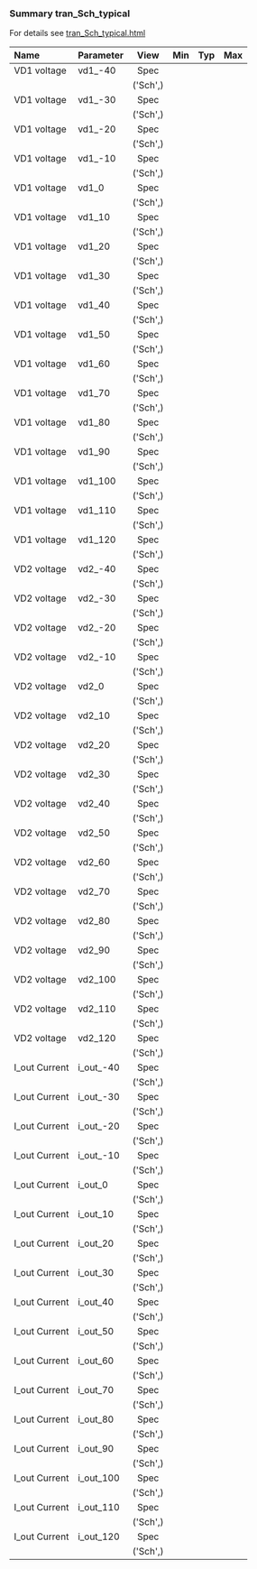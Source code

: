 ### Summary tran_Sch_typical

For details see <a href='tran_Sch_typical.html'>tran_Sch_typical.html</a>

|**Name**|**Parameter**|**View**|**Min** | **Typ** | **Max**|
|:---|:---|:---:|:---:|:---:|:---:|
|VD1 voltage|vd1\_-40 | Spec |  |  |  |
| | | ('Sch',)| |  |  |
|VD1 voltage|vd1\_-30 | Spec |  |  |  |
| | | ('Sch',)| |  |  |
|VD1 voltage|vd1\_-20 | Spec |  |  |  |
| | | ('Sch',)| |  |  |
|VD1 voltage|vd1\_-10 | Spec |  |  |  |
| | | ('Sch',)| |  |  |
|VD1 voltage|vd1\_0 | Spec |  |  |  |
| | | ('Sch',)| |  |  |
|VD1 voltage|vd1\_10 | Spec |  |  |  |
| | | ('Sch',)| |  |  |
|VD1 voltage|vd1\_20 | Spec |  |  |  |
| | | ('Sch',)| |  |  |
|VD1 voltage|vd1\_30 | Spec |  |  |  |
| | | ('Sch',)| |  |  |
|VD1 voltage|vd1\_40 | Spec |  |  |  |
| | | ('Sch',)| |  |  |
|VD1 voltage|vd1\_50 | Spec |  |  |  |
| | | ('Sch',)| |  |  |
|VD1 voltage|vd1\_60 | Spec |  |  |  |
| | | ('Sch',)| |  |  |
|VD1 voltage|vd1\_70 | Spec |  |  |  |
| | | ('Sch',)| |  |  |
|VD1 voltage|vd1\_80 | Spec |  |  |  |
| | | ('Sch',)| |  |  |
|VD1 voltage|vd1\_90 | Spec |  |  |  |
| | | ('Sch',)| |  |  |
|VD1 voltage|vd1\_100 | Spec |  |  |  |
| | | ('Sch',)| |  |  |
|VD1 voltage|vd1\_110 | Spec |  |  |  |
| | | ('Sch',)| |  |  |
|VD1 voltage|vd1\_120 | Spec |  |  |  |
| | | ('Sch',)| |  |  |
|VD2 voltage|vd2\_-40 | Spec |  |  |  |
| | | ('Sch',)| |  |  |
|VD2 voltage|vd2\_-30 | Spec |  |  |  |
| | | ('Sch',)| |  |  |
|VD2 voltage|vd2\_-20 | Spec |  |  |  |
| | | ('Sch',)| |  |  |
|VD2 voltage|vd2\_-10 | Spec |  |  |  |
| | | ('Sch',)| |  |  |
|VD2 voltage|vd2\_0 | Spec |  |  |  |
| | | ('Sch',)| |  |  |
|VD2 voltage|vd2\_10 | Spec |  |  |  |
| | | ('Sch',)| |  |  |
|VD2 voltage|vd2\_20 | Spec |  |  |  |
| | | ('Sch',)| |  |  |
|VD2 voltage|vd2\_30 | Spec |  |  |  |
| | | ('Sch',)| |  |  |
|VD2 voltage|vd2\_40 | Spec |  |  |  |
| | | ('Sch',)| |  |  |
|VD2 voltage|vd2\_50 | Spec |  |  |  |
| | | ('Sch',)| |  |  |
|VD2 voltage|vd2\_60 | Spec |  |  |  |
| | | ('Sch',)| |  |  |
|VD2 voltage|vd2\_70 | Spec |  |  |  |
| | | ('Sch',)| |  |  |
|VD2 voltage|vd2\_80 | Spec |  |  |  |
| | | ('Sch',)| |  |  |
|VD2 voltage|vd2\_90 | Spec |  |  |  |
| | | ('Sch',)| |  |  |
|VD2 voltage|vd2\_100 | Spec |  |  |  |
| | | ('Sch',)| |  |  |
|VD2 voltage|vd2\_110 | Spec |  |  |  |
| | | ('Sch',)| |  |  |
|VD2 voltage|vd2\_120 | Spec |  |  |  |
| | | ('Sch',)| |  |  |
|I_out Current|i\_out\_-40 | Spec |  |  |  |
| | | ('Sch',)| |  |  |
|I_out Current|i\_out\_-30 | Spec |  |  |  |
| | | ('Sch',)| |  |  |
|I_out Current|i\_out\_-20 | Spec |  |  |  |
| | | ('Sch',)| |  |  |
|I_out Current|i\_out\_-10 | Spec |  |  |  |
| | | ('Sch',)| |  |  |
|I_out Current|i\_out\_0 | Spec |  |  |  |
| | | ('Sch',)| |  |  |
|I_out Current|i\_out\_10 | Spec |  |  |  |
| | | ('Sch',)| |  |  |
|I_out Current|i\_out\_20 | Spec |  |  |  |
| | | ('Sch',)| |  |  |
|I_out Current|i\_out\_30 | Spec |  |  |  |
| | | ('Sch',)| |  |  |
|I_out Current|i\_out\_40 | Spec |  |  |  |
| | | ('Sch',)| |  |  |
|I_out Current|i\_out\_50 | Spec |  |  |  |
| | | ('Sch',)| |  |  |
|I_out Current|i\_out\_60 | Spec |  |  |  |
| | | ('Sch',)| |  |  |
|I_out Current|i\_out\_70 | Spec |  |  |  |
| | | ('Sch',)| |  |  |
|I_out Current|i\_out\_80 | Spec |  |  |  |
| | | ('Sch',)| |  |  |
|I_out Current|i\_out\_90 | Spec |  |  |  |
| | | ('Sch',)| |  |  |
|I_out Current|i\_out\_100 | Spec |  |  |  |
| | | ('Sch',)| |  |  |
|I_out Current|i\_out\_110 | Spec |  |  |  |
| | | ('Sch',)| |  |  |
|I_out Current|i\_out\_120 | Spec |  |  |  |
| | | ('Sch',)| |  |  |

